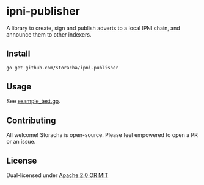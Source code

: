 # ipni-publisher

A library to create, sign and publish adverts to a local IPNI chain, and announce them to other indexers.

## Install

```sh
go get github.com/storacha/ipni-publisher
```

## Usage

See [example_test.go](example_test.go).

## Contributing

All welcome! Storacha is open-source. Please feel empowered to open a PR or an issue.

## License

Dual-licensed under [Apache 2.0 OR MIT](LICENSE.md)
